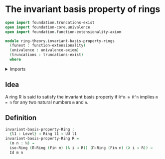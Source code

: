 # The invariant basis property of rings

```agda
open import foundation.truncations-exist
open import foundation-core.univalence
open import foundation.function-extensionality-axiom

module ring-theory.invariant-basis-property-rings
  (funext : function-extensionality)
  (univalence : univalence-axiom)
  (truncations : truncations-exist)
  where
```

<details><summary>Imports</summary>

```agda
open import elementary-number-theory.natural-numbers

open import foundation.identity-types funext
open import foundation.universe-levels

open import ring-theory.dependent-products-rings funext univalence truncations
open import ring-theory.isomorphisms-rings funext univalence truncations
open import ring-theory.rings funext univalence truncations

open import univalent-combinatorics.standard-finite-types funext univalence truncations
```

</details>

## Idea

A ring R is said to satisfy the invariant basis property if `R^m ≅ R^n` implies
`m = n` for any two natural numbers `m` and `n`.

## Definition

```agda
invariant-basis-property-Ring :
  {l1 : Level} → Ring l1 → UU l1
invariant-basis-property-Ring R =
  (m n : ℕ) →
  iso-Ring (Π-Ring (Fin m) (λ i → R)) (Π-Ring (Fin n) (λ i → R)) →
  Id m n
```
